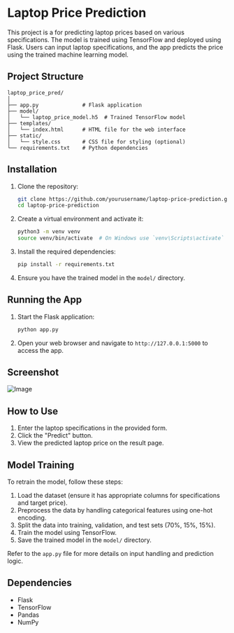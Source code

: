 # Laptop Price Prediction

This project is a for predicting laptop prices based on various specifications. The model is trained using TensorFlow and deployed using Flask. Users can input laptop specifications, and the app predicts the price using the trained machine learning model.

## Project Structure

```
laptop_price_pred/
│
├── app.py              # Flask application
├── model/
│   └── laptop_price_model.h5  # Trained TensorFlow model
├── templates/
│   └── index.html      # HTML file for the web interface
├── static/
│   └── style.css       # CSS file for styling (optional)
└── requirements.txt    # Python dependencies

```

## Installation

1. Clone the repository:
   ```bash
   git clone https://github.com/yourusername/laptop-price-prediction.git
   cd laptop-price-prediction
   ```

2. Create a virtual environment and activate it:
   ```bash
   python3 -m venv venv
   source venv/bin/activate  # On Windows use `venv\Scripts\activate`
   ```

3. Install the required dependencies:
   ```bash
   pip install -r requirements.txt
   ```

4. Ensure you have the trained model in the `model/` directory.

## Running the App

1. Start the Flask application:
   ```bash
   python app.py
   ```

2. Open your web browser and navigate to `http://127.0.0.1:5000` to access the app.

## Screenshot

![Image](https://github.com/user-attachments/assets/25c07ecd-5c74-452b-ae12-a1a35bb681e2)

## How to Use

1. Enter the laptop specifications in the provided form.
2. Click the "Predict" button.
3. View the predicted laptop price on the result page.

## Model Training

To retrain the model, follow these steps:

1. Load the dataset (ensure it has appropriate columns for specifications and target price).
2. Preprocess the data by handling categorical features using one-hot encoding.
3. Split the data into training, validation, and test sets (70%, 15%, 15%).
4. Train the model using TensorFlow.
5. Save the trained model in the `model/` directory.

Refer to the `app.py` file for more details on input handling and prediction logic.

## Dependencies

- Flask
- TensorFlow
- Pandas
- NumPy


